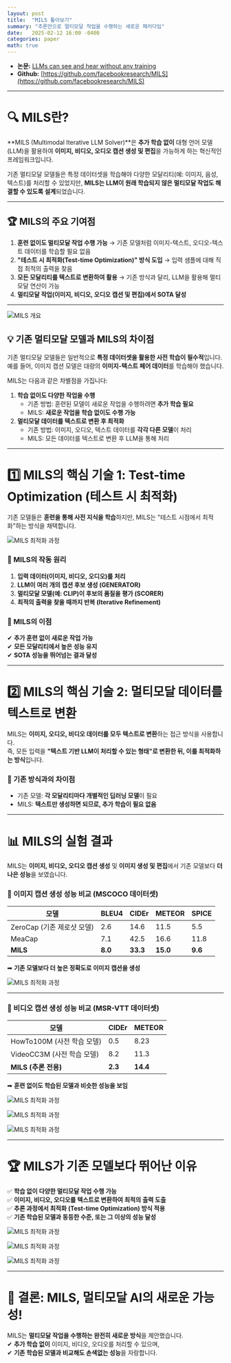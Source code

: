 ```yaml
---
layout: post
title:  "MILS 톺아보기"
summary: "추론만으로 멀티모달 작업을 수행하는 새로운 패러다임"
date:   2025-02-12 16:00 -0400
categories: paper
math: true
---
```


- **논문:** [LLMs can see and hear without any training](https://arxiv.org/abs/2501.18096)  
- **Github:** [https://github.com/facebookresearch/MILS](https://github.com/facebookresearch/MILS)  

---

# 🔍 MILS란?  
**MILS (Multimodal Iterative LLM Solver)**은 **추가 학습 없이** 대형 언어 모델(LLM)을 활용하여 **이미지, 비디오, 오디오 캡션 생성 및 편집**을 가능하게 하는 혁신적인 프레임워크입니다.  

기존 멀티모달 모델들은 특정 데이터셋을 학습해야 다양한 모달리티(예: 이미지, 음성, 텍스트)를 처리할 수 있었지만, **MILS는 LLM이 원래 학습되지 않은 멀티모달 작업도 해결할 수 있도록 설계**되었습니다.  

---

## 🏆 MILS의 주요 기여점  
1. **훈련 없이도 멀티모달 작업 수행 가능** → 기존 모델처럼 이미지-텍스트, 오디오-텍스트 데이터를 학습할 필요 없음  
2. **"테스트 시 최적화(Test-time Optimization)" 방식 도입** → 입력 샘플에 대해 직접 최적의 출력을 찾음  
3. **모든 모달리티를 텍스트로 변환하여 활용** → 기존 방식과 달리, LLM을 활용해 멀티모달 연산이 가능  
4. **멀티모달 작업(이미지, 비디오, 오디오 캡션 및 편집)에서 SOTA 달성**  

---



![MILS 개요](/assets/img/post_img/mils/overview.PNG)



## 💡 기존 멀티모달 모델과 MILS의 차이점  
기존 멀티모달 모델들은 일반적으로 **특정 데이터셋을 활용한 사전 학습이 필수적**입니다.  
예를 들어, 이미지 캡션 모델은 대량의 **이미지-텍스트 페어 데이터**를 학습해야 했습니다.  

MILS는 다음과 같은 차별점을 가집니다:  
1. **학습 없이도 다양한 작업을 수행**  
   - 기존 방법: 훈련된 모델이 새로운 작업을 수행하려면 **추가 학습 필요**  
   - MILS: **새로운 작업을 학습 없이도 수행 가능**  
2. **멀티모달 데이터를 텍스트로 변환 후 최적화**  
   - 기존 방법: 이미지, 오디오, 텍스트 데이터를 **각각 다른 모델**이 처리  
   - MILS: 모든 데이터를 텍스트로 변환 후 LLM을 통해 처리  

---

# 1️⃣ MILS의 핵심 기술 1: Test-time Optimization (테스트 시 최적화)  

기존 모델들은 **훈련을 통해 사전 지식을 학습**하지만, MILS는 "테스트 시점에서 최적화"하는 방식을 채택합니다.  



![MILS 최적화 과정](/assets/img/post_img/mils/optimization.PNG)



### 🔹 MILS의 작동 원리  
1. **입력 데이터(이미지, 비디오, 오디오)를 처리**  
2. **LLM이 여러 개의 캡션 후보 생성 (GENERATOR)**  
3. **멀티모달 모델(예: CLIP)이 후보의 품질을 평가 (SCORER)**  
4. **최적의 출력을 찾을 때까지 반복 (Iterative Refinement)**  

### 🔹 MILS의 이점  
✔ **추가 훈련 없이 새로운 작업 가능**  
✔ **모든 모달리티에서 높은 성능 유지**  
✔ **SOTA 성능을 뛰어넘는 결과 달성**  

---

# 2️⃣ MILS의 핵심 기술 2: 멀티모달 데이터를 텍스트로 변환  

MILS는 **이미지, 오디오, 비디오 데이터를 모두 텍스트로 변환**하는 접근 방식을 사용합니다.  
즉, 모든 입력을 **"텍스트 기반 LLM이 처리할 수 있는 형태"로 변환한 뒤, 이를 최적화하는 방식**입니다.

### 🔹 기존 방식과의 차이점  
- 기존 모델: **각 모달리티마다 개별적인 딥러닝 모델**이 필요  
- MILS: **텍스트만 생성하면 되므로, 추가 학습이 필요 없음**  

---

# 📊 MILS의 실험 결과  

MILS는 **이미지, 비디오, 오디오 캡션 생성** 및 **이미지 생성 및 편집**에서 기존 모델보다 **더 나은 성능**을 보였습니다.

### 📌 이미지 캡션 생성 성능 비교 (MSCOCO 데이터셋)  



| 모델 | BLEU4 | CIDEr | METEOR | SPICE |  
|------|------|------|------|------|  
| ZeroCap (기존 제로샷 모델) | 2.6 | 14.6 | 11.5 | 5.5 |  
| MeaCap | 7.1 | 42.5 | 16.6 | 11.8 |  
| **MILS** | **8.0** | **33.3** | **15.0** | **9.6** |  



➡ **기존 모델보다 더 높은 정확도로 이미지 캡션을 생성**  




![MILS 최적화 과정](/assets/img/post_img/mils/caption.PNG)



---

### 📌 비디오 캡션 생성 성능 비교 (MSR-VTT 데이터셋)  



| 모델 | CIDEr | METEOR |  
|------|------|------|  
| HowTo100M (사전 학습 모델) | 0.5 | 8.23 |  
| VideoCC3M (사전 학습 모델) | 8.2 | 11.3 |  
| **MILS (추론 전용)** | **2.3** | **14.4** |  



➡ **훈련 없이도 학습된 모델과 비슷한 성능을 보임**  



![MILS 최적화 과정](/assets/img/post_img/mils/t1.PNG)






![MILS 최적화 과정](/assets/img/post_img/mils/t2.PNG)






![MILS 최적화 과정](/assets/img/post_img/mils/t3.PNG)



---

# 🏆 MILS가 기존 모델보다 뛰어난 이유  

✅ **학습 없이 다양한 멀티모달 작업 수행 가능**  
✅ **이미지, 비디오, 오디오를 텍스트로 변환하여 최적의 출력 도출**  
✅ **추론 과정에서 최적화 (Test-time Optimization) 방식 적용**  
✅ **기존 학습된 모델과 동등한 수준, 또는 그 이상의 성능 달성**  



![MILS 최적화 과정](/assets/img/post_img/mils/r1.PNG)






![MILS 최적화 과정](/assets/img/post_img/mils/r2.PNG)






![MILS 최적화 과정](/assets/img/post_img/mils/r3.PNG)



---

# 🎯 결론: MILS, 멀티모달 AI의 새로운 가능성!  

MILS는 **멀티모달 작업을 수행하는 완전히 새로운 방식**을 제안했습니다.  
✔ **추가 학습 없이** 이미지, 비디오, 오디오를 처리할 수 있으며,  
✔ **기존 학습된 모델과 비교해도 손색없는 성능**을 자랑합니다.  